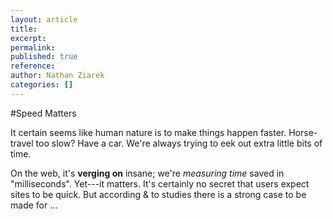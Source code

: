 ```yaml
---
layout: article
title: 
excerpt: 
permalink: 
published: true
reference: 
author: Nathan Ziarek
categories: []
---
```


#Speed Matters

It certain seems like human nature is to make things happen faster. Horse-travel too slow? Have a car. We're always trying to eek out extra little bits of time.

On the web, it's **verging on** insane; we're _measuring time_ saved in "milliseconds". Yet---it matters. It's certainly no secret that users expect sites to be quick. But according & to studies there is a strong case to be made for ...
